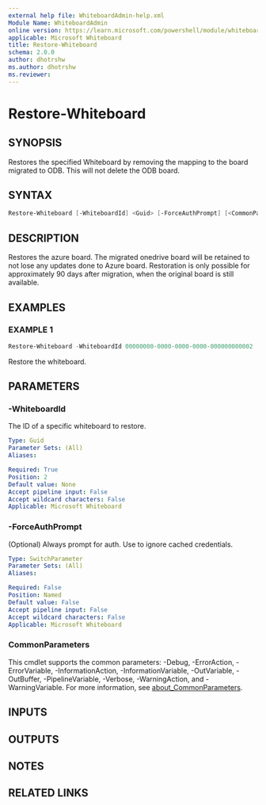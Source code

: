 ```yaml
---
external help file: WhiteboardAdmin-help.xml
Module Name: WhiteboardAdmin
online version: https://learn.microsoft.com/powershell/module/whiteboard/restore-whiteboard
applicable: Microsoft Whiteboard
title: Restore-Whiteboard
schema: 2.0.0
author: dhotrshw
ms.author: dhotrshw
ms.reviewer:
---
```


# Restore-Whiteboard

## SYNOPSIS

Restores the specified Whiteboard by removing the mapping to the board migrated to ODB. This will not delete the ODB board.

## SYNTAX

```powershell
Restore-Whiteboard [-WhiteboardId] <Guid> [-ForceAuthPrompt] [<CommonParameters>]
```

## DESCRIPTION

Restores the azure board. The migrated onedrive board will be retained to not lose any updates done to Azure board.
Restoration is only possible for approximately 90 days after migration, when the original board is still available.

## EXAMPLES

### EXAMPLE 1

```powershell
Restore-Whiteboard -WhiteboardId 00000000-0000-0000-0000-000000000002
```

Restore the whiteboard.

## PARAMETERS

### -WhiteboardId

The ID of a specific whiteboard to restore.

```yaml
Type: Guid
Parameter Sets: (All)
Aliases:

Required: True
Position: 2
Default value: None
Accept pipeline input: False
Accept wildcard characters: False
Applicable: Microsoft Whiteboard
```

### -ForceAuthPrompt

(Optional) Always prompt for auth. Use to ignore cached credentials.

```yaml
Type: SwitchParameter
Parameter Sets: (All)
Aliases:

Required: False
Position: Named
Default value: False
Accept pipeline input: False
Accept wildcard characters: False
Applicable: Microsoft Whiteboard
```

### CommonParameters

This cmdlet supports the common parameters: -Debug, -ErrorAction, -ErrorVariable, -InformationAction, -InformationVariable, -OutVariable, -OutBuffer, -PipelineVariable, -Verbose, -WarningAction, and -WarningVariable. For more information, see [about_CommonParameters](https://go.microsoft.com/fwlink/p/?LinkID=113216).

## INPUTS

## OUTPUTS

## NOTES

## RELATED LINKS
